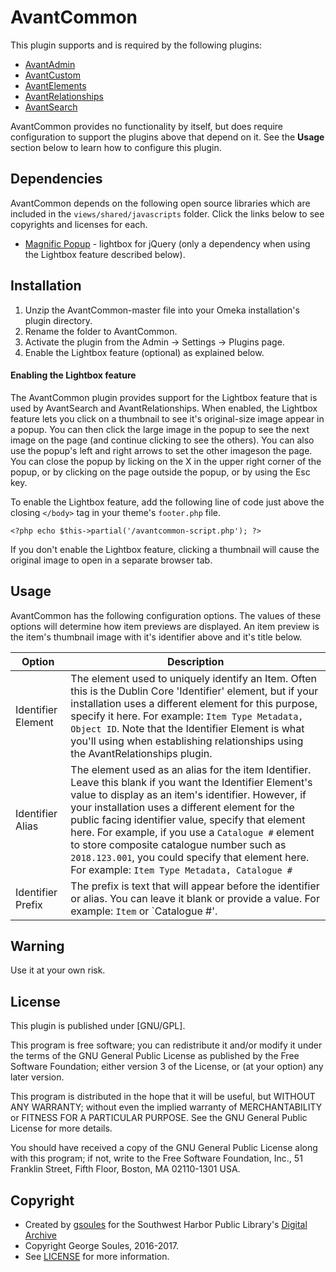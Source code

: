 # AvantCommon

This plugin supports and is required by the following plugins:
 
* [AvantAdmin](https://github.com/gsoules/AvantAdmin)
* [AvantCustom](https://github.com/gsoules/AvantCustom)
* [AvantElements](https://github.com/gsoules/AvantElements)
* [AvantRelationships](https://github.com/gsoules/AvantRelationships)
* [AvantSearch](https://github.com/gsoules/AvantSearch)
 
AvantCommon provides no functionality by itself, but does require configuration to support the plugins above
that depend on it. See the **Usage** section below to learn how to configure this plugin.

## Dependencies
AvantCommon depends on the following open source libraries which are included in the `views/shared/javascripts` folder.
Click the links below to see copyrights and licenses for each.

* [Magnific Popup](https://github.com/dimsemenov/Magnific-Popup/) - lightbox for jQuery (only a dependency when using the Lightbox
feature described below).

## Installation

1. Unzip the AvantCommon-master file into your Omeka installation's plugin directory.
1. Rename the folder to AvantCommon.
1. Activate the plugin from the Admin → Settings → Plugins page.
1. Enable the Lightbox feature (optional) as explained below.

#### Enabling the Lightbox feature

The AvantCommon plugin provides support for the Lightbox feature that is used by AvantSearch and AvantRelationships.
When enabled, the Lightbox feature lets you click on a thumbnail to see it's original-size image appear in a popup. You
can then click the large image in the popup to see the next image on the page (and continue clicking to see the others).
You can also use the popup's left and right arrows to set the other imageson the page. You can close the popup by
 licking on the X in the upper right corner of the popup, or by clicking on the page outside the popup, or by using the Esc key.

To enable the Lightbox feature, add the following line of code just above the closing `</body>` tag in your theme's `footer.php` file.

```
<?php echo $this->partial('/avantcommon-script.php'); ?>
```

 If you don't enable the Lightbox feature, clicking a thumbnail will cause the original image to open in a separate browser tab.

## Usage

AvantCommon has the following configuration options. The values of these options will determine how item previews are displayed.
An item preview is the item's thumbnail image with it's identifier above and it's title below.

Option | Description
--------|------------
Identifier Element |  The element used to uniquely identify an Item. Often this is the Dublin Core 'Identifier' element, but if your installation uses a different element for this purpose, specify it here. For example: `Item Type Metadata, Object ID`. Note that the Identifier Element is what you'll using when establishing relationships using the AvantRelationships plugin.
Identifier Alias | The element used as an alias for the item Identifier. Leave this blank if you want the Identifier Element's value to display as an item's identifier. However, if your installation uses a different element for the public facing identifier value, specify that element here. For example, if you use a `Catalogue #` element to store composite catalogue number such as `2018.123.001`, you could specify that element here. For example: `Item Type Metadata, Catalogue #`
Identifier Prefix | The prefix is text that will appear before the identifier or alias. You can leave it blank or provide a value. For example: `Item` or `Catalogue #'.

## Warning

Use it at your own risk.

##  License

This plugin is published under [GNU/GPL].

This program is free software; you can redistribute it and/or modify it under
the terms of the GNU General Public License as published by the Free Software
Foundation; either version 3 of the License, or (at your option) any later
version.

This program is distributed in the hope that it will be useful, but WITHOUT
ANY WARRANTY; without even the implied warranty of MERCHANTABILITY or FITNESS
FOR A PARTICULAR PURPOSE. See the GNU General Public License for more
details.

You should have received a copy of the GNU General Public License along with
this program; if not, write to the Free Software Foundation, Inc.,
51 Franklin Street, Fifth Floor, Boston, MA 02110-1301 USA.

Copyright
---------

* Created by [gsoules](https://github.com/gsoules) for the Southwest Harbor Public Library's [Digital Archive](http://swhplibrary.net/archive)
* Copyright George Soules, 2016-2017.
* See [LICENSE](https://github.com/gsoules/AvantRelationships/blob/master/LICENSE) for more information.

